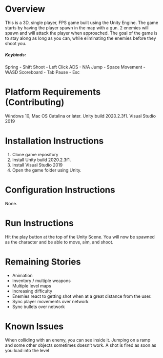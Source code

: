 # Overview
This is a 3D, single player, FPS game built using the Unity Engine.  The game starts by having the player spawn in the map with a gun.  2 enemies will spawn and will attack the player when approached.  The goal of the game is to stay along as long as you can, while eliminating the enemies before they shoot you.  
##### Keybinds:
Spring - Shift
Shoot - Left Click
ADS - N/A
Jump - Space
Movement - WASD
Scoreboard - Tab
Pause - Esc

# Platform Requirements (Contributing)
Windows 10, Mac OS Catalina or later.
Unity build 2020.2.3f1.
Visual Studio 2019

# Installation Instructions
1. Clone game repository
2. Install Unity build 2020.2.3f1. 
3. Install Visual Studio 2019 
4. Open the game folder using Unity.

# Configuration Instructions
None.

# Run Instructions
Hit the play button at the top of the Unity Scene.  You will now be spawned as the character and be able to move, aim, and shoot.

# Remaining Stories
* Animation
* Inventory / multiple weapons
* Multiple level maps
* Increasing difficulty
* Enemies react to getting shot when at a great distance from the user.
* Sync player movements over network
* Sync bullets over network

# Known Issues
When colliding with an enemy, you can see inside it.
Jumping on a ramp and some other objects sometimes doesn’t work.
A shot is fired as soon as you load into the level
